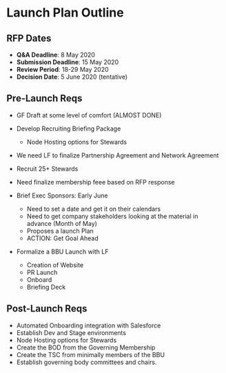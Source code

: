 # Launch Plan Outline

## RFP Dates

* **Q&A Deadline**:	8 May 2020
* **Submission Deadline**:	15 May 2020
* **Review Period**:	18-29 May 2020
* **Decision Date**:	5 June 2020 (tentative)

## Pre-Launch Reqs

* GF Draft at some level of comfort (ALMOST DONE)

* Develop Recruiting Briefing Package
  * Node Hosting options for Stewards
* We need LF to finalize Partnership Agreement and Network Agreement
* Recruit 25+ Stewards
* Need finalize membership feee based on RFP response
* Brief Exec Sponsors: Early June
  * Need to set a date and get it on their calendars
  * Need to get company stakeholders looking at the material in advance (Month of May)
  * Proposes a launch Plan
  * ACTION: Get Goal Ahead

* Formalize a BBU Launch with LF
  * Creation of Website
  * PR Launch
  * Onboard
  * Briefing Deck

## Post-Launch Reqs

* Automated Onboarding integration with Salesforce
* Establish Dev and Stage environments
* Node Hosting options for Stewards
* Create the BOD from the Governing Membership
* Create the TSC from minimally members of the BBU
* Establish governing body committees and chairs.

